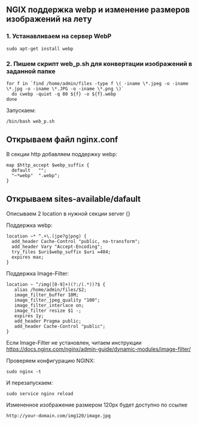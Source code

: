 ## NGIX поддержка webp и изменение размеров изображений на лету
### 1. Устанавливаем на сервер WebP
```
sudo apt-get install webp
```

### 2. Пишем скрипт web_p.sh для конвертации изображений в заданной папке
```
for f in `find /home/admin/files -type f \( -iname \*.jpeg -o -iname \*.jpg -o -iname \*.JPG -o -iname \*.png \)`
  do cwebp -quiet -q 80 ${f} -o ${f}.webp
done
```

Запускаем:
```
/bin/bash web_p.sh
```

## Открываем файл nginx.conf
В секции http добавляем поддержку webp:
```
map $http_accept $webp_suffix {
  default   "";
  "~*webp"  ".webp";
}
```

## Открываем sites-available/dafault
Описываем 2 location в нужной секции server {}

Поддержка webp:
```
location ~* ^.+\.(jpe?g|png) {
  add_header Cache-Control "public, no-transform";
  add_header Vary "Accept-Encoding";
  try_files $uri$webp_suffix $uri =404;
  expires max;
}
```

Поддержка Image-Filter:
```
location ~ ^/img([0-9]+)(?:/(.*))?$ {
   alias /home/admin/files/$2;
   image_filter_buffer 10M;
   image_filter_jpeg_quality "100";
   image_filter_interlace on;
   image_filter resize $1 -;
   expires 1y;
   add_header Pragma public;
   add_header Cache-Control "public";
}
```

Если Image-Filter не установлен, читаем инструкции https://docs.nginx.com/nginx/admin-guide/dynamic-modules/image-filter/

Проверяем конфигурацию NGINX:
```
sudo nginx -t
```

И перезапускаем:
```
sudo service nginx reload
```

Измененное изображение размером 120px будет доступно по ссылке
```
http://your-domain.com/img120/image.jpg
```
